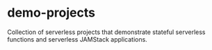 # demo-projects
Collection of serverless projects that demonstrate stateful serverless functions and serverless JAMStack applications.
